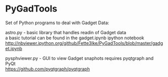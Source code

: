 PyGadTools
==========

Set of Python programs to deal with Gadget Data:

astro.py - basic library that handles readin of Gadget data <br>
a basic tutorial can be found in the gadget.ipynb ipython notebook <br>
http://nbviewer.ipython.org/github/Fette3lke/PyGadTools/blob/master/gadget.ipynb

pysphviewer.py - GUI to view Gadget snaphots requires pyqtgraph and PyQt <br>
https://github.com/pyqtgraph/pyqtgraph
